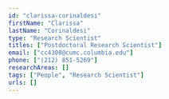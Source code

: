```yaml
---
id: "clarissa-corinaldesi"
firstName: "Clarissa"
lastName: "Corinaldesi"
type: "Research Scientist"
titles: ["Postdoctoral Research Scientist"]
email: ["cc4308@cumc.columbia.edu"]
phone: ["(212) 851-5269"]
researchAreas: []
tags: ["People", "Research Scientist"]
urls: []
---
```

